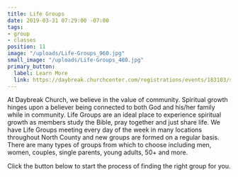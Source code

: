 ```yaml
---
title: Life Groups
date: 2019-03-31 07:29:00 -07:00
tags:
- group
- classes
position: 11
image: "/uploads/Life-Groups_960.jpg"
small_image: "/uploads/Life-Groups_480.jpg"
primary_button:
  label: Learn More
  link: https://daybreak.churchcenter.com/registrations/events/183103/session/new
---
```


At Daybreak Church, we believe in the value of community. Spiritual growth hinges upon a believer being connected to both God and his/her family while in community. Life Groups are an ideal place to experience spiritual growth as members study the Bible, pray together and just share life. We have Life Groups meeting every day of the week in many locations throughout North County and new groups are formed on a regular basis. There are many types of groups from which to choose including men, women, couples, single parents, young adults, 50+ and more.

Click the button below to start the process of finding the right group for you.